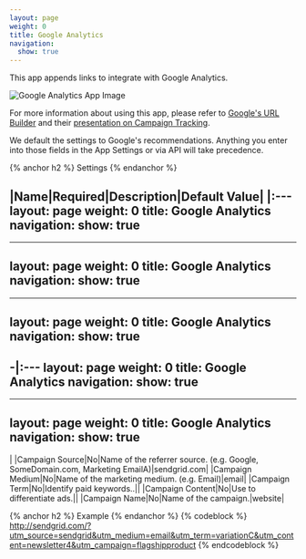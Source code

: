 ```yaml
---
layout: page
weight: 0
title: Google Analytics
navigation:
  show: true
---
```


This app appends links to integrate with Google Analytics.

![Google Analytics App Image]({{root_url}}/images/google_analytics.png "Google Analytics")

For more information about using this app, please refer to [Google's URL Builder](http://support.google.com/googleanalytics/bin/answer.py?hl=en&answer=55578) and their [presentation on Campaign Tracking](http://www.google.com/analytics/iq.html).

We default the settings to Google's recommendations. Anything you enter into those fields in the App Settings or via API will take precedence.


{% anchor h2 %} Settings {% endanchor %}


|Name|Required|Description|Default Value|
|:---
layout: page
weight: 0
title: Google Analytics
navigation:
  show: true
---
---
layout: page
weight: 0
title: Google Analytics
navigation:
  show: true
---
---
layout: page
weight: 0
title: Google Analytics
navigation:
  show: true
---
-|:---
layout: page
weight: 0
title: Google Analytics
navigation:
  show: true
---
---
layout: page
weight: 0
title: Google Analytics
navigation:
  show: true
---
|
|Campaign Source|No|Name of the referrer source. (e.g. Google, SomeDomain.com, Marketing EmailA)|sendgrid.com|
|Campaign Medium|No|Name of the marketing medium. (e.g. Email)|email|
|Campaign Term|No|Identify paid keywords..||
|Campaign Content|No|Use to differentiate ads.||
|Campaign Name|No|Name of the campaign.|website|


{% anchor h2 %} Example {% endanchor %}
 {% codeblock %} http://sendgrid.com/?utm_source=sendgrid&utm_medium=email&utm_term=variationC&utm_content=newsletter4&utm_campaign=flagshipproduct {% endcodeblock %}
